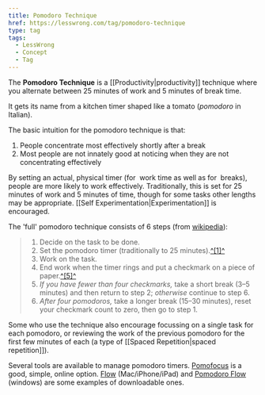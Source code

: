 ```yaml
---
title: Pomodoro Technique
href: https://lesswrong.com/tag/pomodoro-technique
type: tag
tags:
  - LessWrong
  - Concept
  - Tag
---
```


The **Pomodoro Technique** is a [[Productivity|productivity]] technique where you alternate between 25 minutes of work and 5 minutes of break time.

It gets its name from a kitchen timer shaped like a tomato (*pomodoro* in Italian).

The basic intuition for the pomodoro technique is that:

1.  People concentrate most effectively shortly after a break
2.  Most people are not innately good at noticing when they are not concentrating effectively

By setting an actual, physical timer (for  work time as well as for  breaks), people are more likely to work effectively. Traditionally, this is set for 25 minutes of work and 5 minutes of time, though for some tasks other lengths may be appropriate. [[Self Experimentation|Experimentation]] is encouraged.

The 'full' pomodoro technique consists of 6 steps (from [wikipedia](https://en.wikipedia.org/wiki/Pomodoro_Technique)):

> 1.  Decide on the task to be done.
> 2.  Set the pomodoro timer (traditionally to 25 minutes).[^\[1\]^](https://en.wikipedia.org/wiki/Pomodoro_Technique#cite_note-Cirillo-1)
> 3.  Work on the task.
> 4.  End work when the timer rings and put a checkmark on a piece of paper.[^\[5\]^](https://en.wikipedia.org/wiki/Pomodoro_Technique#cite_note-CirilloHow-5)
> 5.  *If you have fewer than four checkmarks,* take a short break (3–5 minutes) and then return to step 2; *otherwise* continue to step 6.
> 6.  *After four pomodoros,* take a longer break (15–30 minutes), reset your checkmark count to zero, then go to step 1.

Some who use the technique also encourage focussing on a single task for each pomodoro, or reviewing the work of the previous pomodoro for the first few minutes of each (a type of [[Spaced Repetition|spaced repetition]]).

Several tools are available to manage pomodoro timers. [Pomofocus](https://pomofocus.io/) is a good, simple, online option. [Flow](https://flowapp.info/) (Mac/iPhone/iPad) and [Pomodoro Flow](https://www.microsoft.com/en-gb/p/pomodoro-flow/9p4btjxsv5nl?activetab=pivot:overviewtab) (windows) are some examples of downloadable ones.